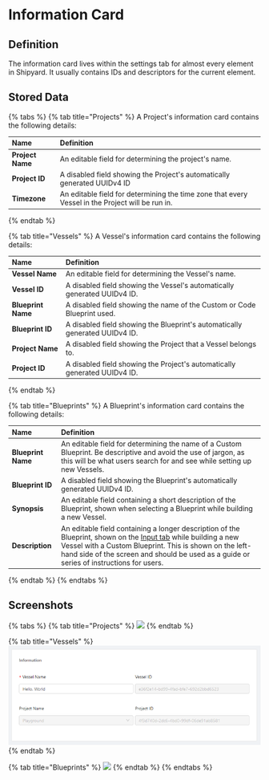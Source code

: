 # Information Card

## Definition

The information card lives within the settings tab for almost every element in Shipyard. It usually contains IDs and descriptors for the current element.

## Stored Data

{% tabs %}
{% tab title="Projects" %}
A Project's information card contains the following details:

| Name | Definition |
| :--- | :--- |
| **Project Name** | An editable field for determining the project's name. |
| **Project ID** | A disabled field showing the Project's automatically generated UUIDv4 ID |
| **Timezone** | An editable field for determining the time zone that every Vessel in the Project will be run in. |
{% endtab %}

{% tab title="Vessels" %}
A Vessel's information card contains the following details:

| Name | Definition |
| :--- | :--- |
| **Vessel Name** | An editable field for determining the Vessel's name. |
| **Vessel ID** | A disabled field showing the Vessel's automatically generated UUIDv4 ID. |
| **Blueprint Name** | A disabled field showing the name of the Custom or Code Blueprint used. |
| **Blueprint ID** | A disabled field showing the Blueprint's automatically generated  UUIDv4 ID. |
| **Project Name** | A disabled field showing the Project that a Vessel belongs to. |
| **Project ID** | A disabled field showing the Project's automatically generated UUIDv4 ID. |
{% endtab %}

{% tab title="Blueprints" %}
A Blueprint's information card contains the following details:

| Name | Definition |
| :--- | :--- |
| **Blueprint Name** | An editable field for determining the name of a Custom Blueprint. Be descriptive and avoid the use of jargon, as this will be what users search for and see while setting up new Vessels. |
| **Blueprint ID** | A disabled field showing the Blueprint's automatically generated  UUIDv4 ID. |
| **Synopsis** | An editable field containing a short description of the Blueprint, shown when selecting a Blueprint while building a new Vessel. |
| **Description** | An editable field containing a longer description of the Blueprint, shown on the [Input tab](form-input.md) while building a new Vessel with a Custom Blueprint. This is shown on the left-hand side of the screen and should be used as a guide or series of instructions for users. |
{% endtab %}
{% endtabs %}

## Screenshots

{% tabs %}
{% tab title="Projects" %}
![](../../.gitbook/assets/image%20%2844%29.png)
{% endtab %}

{% tab title="Vessels" %}
![](../../.gitbook/assets/image%20%2859%29%20%281%29.png)
{% endtab %}

{% tab title="Blueprints" %}
![](../../.gitbook/assets/image%20%288%29.png)
{% endtab %}
{% endtabs %}



